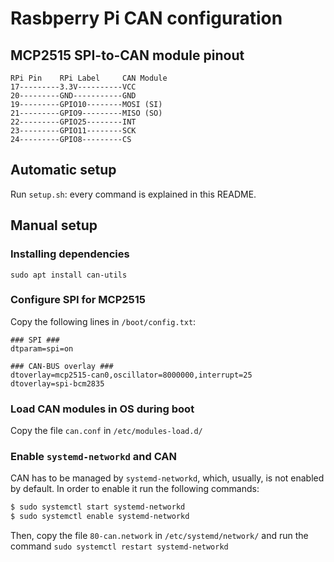 # Rasbperry Pi CAN configuration

## MCP2515 SPI-to-CAN module pinout

```
RPi Pin    RPi Label     CAN Module
17---------3.3V----------VCC
20---------GND-----------GND
19---------GPIO10--------MOSI (SI)
21---------GPIO9---------MISO (SO)
22---------GPIO25--------INT
23---------GPIO11--------SCK
24---------GPIO8---------CS
```

## Automatic setup

Run ```setup.sh```: every command is explained in this README.

## Manual setup

### Installing dependencies

```sudo apt install can-utils```

### Configure SPI for MCP2515

Copy the following lines in ```/boot/config.txt```:

```
### SPI ###
dtparam=spi=on

### CAN-BUS overlay ###
dtoverlay=mcp2515-can0,oscillator=8000000,interrupt=25
dtoverlay=spi-bcm2835
```

### Load CAN modules in OS during boot

Copy the file ```can.conf``` in ```/etc/modules-load.d/```

### Enable ```systemd-networkd``` and CAN

CAN has to be managed by ```systemd-networkd```, which, usually, is not enabled
by default. In order to enable it run the following commands:

```Bash
$ sudo systemctl start systemd-networkd
$ sudo systemctl enable systemd-networkd
```

Then, copy the file ```80-can.network``` in ```/etc/systemd/network/``` and run
the command ```sudo systemctl restart systemd-networkd```